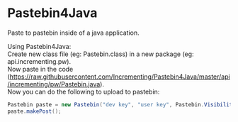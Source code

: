 # Pastebin4Java
Paste to pastebin inside of a java application. 

Using Pastebin4Java:<br>
Create new class file (eg: Pastebin.class) in a new package (eg: api.incrementing.pw).<br>
Now paste in the code (https://raw.githubusercontent.com/Incrementing/Pastebin4Java/master/api/incrementing/pw/Pastebin.java).<br>
Now you can do the following to upload to pastebin:
```java
Pastebin paste = new Pastebin("dev key", "user key", Pastebin.Visibility.PUBLIC|UNLISTED|PRIVATE, "format type", "paste name", "paste contents");
paste.makePost();
```
